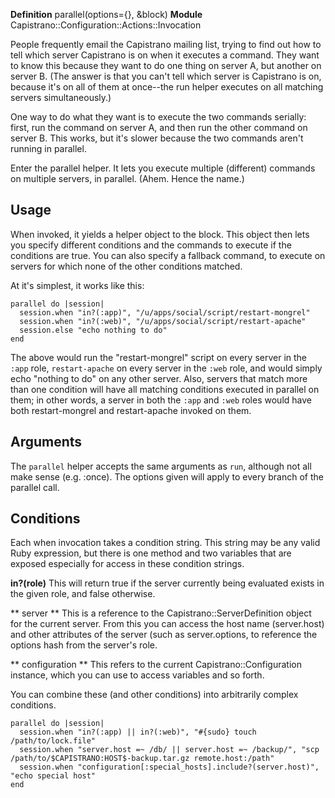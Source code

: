 **Definition**
    parallel(options={}, &block)
**Module**
    Capistrano::Configuration::Actions::Invocation

People frequently email the Capistrano mailing list, trying to find out how to tell which server Capistrano is on when it executes a command. They want to know this because they want to do one thing on server A, but another on server B. (The answer is that you can't tell which server is Capistrano is on, because it's on all of them at once--the run helper executes on all matching servers simultaneously.)

One way to do what they want is to execute the two commands serially: first, run the command on server A, and then run the other command on server B. This works, but it's slower because the two commands aren't running in parallel.

Enter the parallel helper. It lets you execute multiple (different) commands on multiple servers, in parallel. (Ahem. Hence the name.) 

## Usage

When invoked, it yields a helper object to the block. This object then lets you specify different conditions and the commands to execute if the conditions are true. You can also specify a fallback command, to execute on servers for which none of the other conditions matched.

At it's simplest, it works like this: 

    parallel do |session|
      session.when "in?(:app)", "/u/apps/social/script/restart-mongrel"
      session.when "in?(:web)", "/u/apps/social/script/restart-apache"
      session.else "echo nothing to do"
    end

The above would run the "restart-mongrel" script on every server in the `:app` role, `restart-apache` on every server in the `:web` role, and would simply echo "nothing to do" on any other server. Also, servers that match more than one condition will have all matching conditions executed in parallel on them; in other words, a server in both the `:app` and `:web` roles would have both restart-mongrel and restart-apache invoked on them. 

## Arguments

The `parallel` helper accepts the same arguments as `run`, although not all make sense (e.g. :once). The options given will apply to every branch of the parallel call.

## Conditions

Each when invocation takes a condition string. This string may be any valid Ruby expression, but there is one method and two variables that are exposed especially for access in these condition strings.

**in?(role)**
This will return true if the server currently being evaluated exists in the given role, and false otherwise. 

** server **
This is a reference to the Capistrano::ServerDefinition object for the current server. From this you can access the host name (server.host) and other attributes of the server (such as server.options, to reference the options hash from the server's role. 

** configuration **
This refers to the current Capistrano::Configuration instance, which you can use to access variables and so forth. 

You can combine these (and other conditions) into arbitrarily complex conditions.

    parallel do |session|
      session.when "in?(:app) || in?(:web)", "#{sudo} touch /path/to/lock.file"
      session.when "server.host =~ /db/ || server.host =~ /backup/", "scp /path/to/$CAPISTRANO:HOST$-backup.tar.gz remote.host:/path"
      session.when "configuration[:special_hosts].include?(server.host)", "echo special host"
    end
